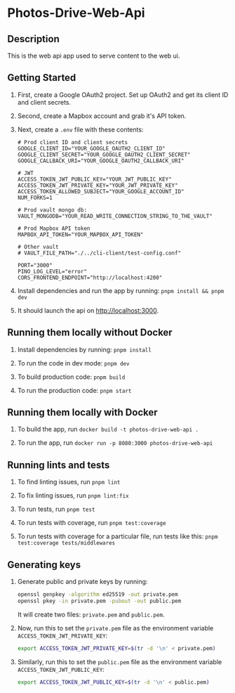 # Photos-Drive-Web-Api

## Description

This is the web api app used to serve content to the web ui.

## Getting Started

1. First, create a Google OAuth2 project. Set up OAuth2 and get its client ID and client secrets.

2. Second, create a Mapbox account and grab it's API token.

3. Next, create a `.env` file with these contents:

   ```env
   # Prod client ID and client secrets
   GOOGLE_CLIENT_ID="YOUR_GOOGLE_OAUTH2_CLIENT_ID"
   GOOGLE_CLIENT_SECRET="YOUR_GOOGLE_OAUTH2_CLIENT_SECRET"
   GOOGLE_CALLBACK_URI="YOUR_GOOGLE_OAUTH2_CALLBACK_URI"

   # JWT
   ACCESS_TOKEN_JWT_PUBLIC_KEY="YOUR_JWT_PUBLIC_KEY"
   ACCESS_TOKEN_JWT_PRIVATE_KEY="YOUR_JWT_PRIVATE_KEY"
   ACCESS_TOKEN_ALLOWED_SUBJECT="YOUR_GOOGLE_ACCOUNT_ID"
   NUM_FORKS=1

   # Prod vault mongo db:
   VAULT_MONGODB="YOUR_READ_WRITE_CONNECTION_STRING_TO_THE_VAULT"

   # Prod Mapbox API token
   MAPBOX_API_TOKEN="YOUR_MAPBOX_API_TOKEN"

   # Other vault
   # VAULT_FILE_PATH="./../cli-client/test-config.conf"

   PORT="3000"
   PINO_LOG_LEVEL="error"
   CORS_FRONTEND_ENDPOINT="http://localhost:4200"
   ```

4. Install dependencies and run the app by running: `pnpm install && pnpm dev`

5. It should launch the api on <http://localhost:3000>.

## Running them locally without Docker

1. Install dependencies by running: `pnpm install`

2. To run the code in dev mode: `pnpm dev`

3. To build production code: `pnpm build`

4. To run the production code: `pnpm start`

## Running them locally with Docker

1. To build the app, run `docker build -t photos-drive-web-api .`

2. To run the app, run `docker run -p 8080:3000 photos-drive-web-api`

## Running lints and tests

1. To find linting issues, run `pnpm lint`

2. To fix linting issues, run `pnpm lint:fix`

3. To run tests, run `pnpm test`

4. To run tests with coverage, run `pnpm test:coverage`

5. To run tests with coverage for a particular file, run tests like this: `pnpm test:coverage tests/middlewares`

## Generating keys

1. Generate public and private keys by running:

   ```bash
   openssl genpkey -algorithm ed25519 -out private.pem
   openssl pkey -in private.pem -pubout -out public.pem
   ```

   It will create two files: `private.pem` and `public.pem`.

2. Now, run this to set the `private.pem` file as the environment variable `ACCESS_TOKEN_JWT_PRIVATE_KEY`:

   ```bash
   export ACCESS_TOKEN_JWT_PRIVATE_KEY=$(tr -d '\n' < private.pem)
   ```

3. Similarly, run this to set the `public.pem` file as the environment variable `ACCESS_TOKEN_JWT_PUBLIC_KEY`:

   ```bash
   export ACCESS_TOKEN_JWT_PUBLIC_KEY=$(tr -d '\n' < public.pem)
   ```
